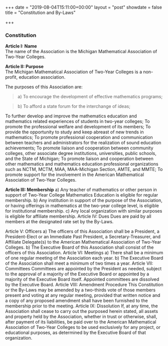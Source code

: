 +++
date = "2019-08-04T15:11:00+00:00"
layout = "post"
showdate = false
title = "Constitution and By-Laws"

+++

### Constitution

**Article I: Name**<br/>
The name of the Association is the Michigan Mathematical Association of Two-Year Colleges.<br/>

**Article II: Purpose**<br/>
The Michigan Mathematical Association of Two-Year Colleges is a non-profit, education association.<br/>

The purposes of this Association are:<br/>

<blockquote>a)  To encourage the development of effective mathematics programs;</blockquote>
<blockquote>b)  To afford a state forum for the interchange of ideas;</blockquote>
  
  To further develop and improve the mathematics education and mathematics related experiences of students in two-year colleges;
  To promote the professional welfare and development of its members;
  To provide the opportunity to study and keep abreast of new trends in mathematics;
  To promote professional cooperation and communication between teachers and administrators for the realization of sound education achievements;
  To promote liaison and cooperation between community colleges, other associate degree institutions, universities, public schools, and the State of Michigan;
  To promote liaison and cooperation between other mathematics and mathematics education professional organizations such as NCTM, MCTM, MAA, MAA-Michigan Section, AMTE, and MMTE;
  To promote support for the involvement in the American Mathematical Association of Two-Year Colleges.
  
**Article III: Membership**
a)	Any teacher of mathematics or other person in support of Two-Year College Mathematics Education is eligible for regular membership.
b)	Any institution in support of the purpose of the Association, or having offerings in mathematics at the two-year college level, is eligible for institutional membership.
c)	Any local organization with similar purposes is eligible for affiliate membership.
Article IV: Dues
Dues are paid by all members at the designated rate set by the By-Laws.

Article V: Officers
a)	The officers of this Association shall be a President, a President-Elect or an Immediate Past President, a Secretary-Treasurer, and Affiliate Delegate(s) to the American Mathematical Association of Two-Year Colleges.
b)	The Executive Board of this Association shall consist of the officers of this Association.
Article VI: Meetings
a)	There shall be a minimum of one regular meeting of the Association each year.
b)	The Executive Board of the Association shall meet a minimum of two times a year.
Article VII: Committees
Committees are appointed by the President as needed, subject to the approval of a majority of the Executive Board or appointed by a majority of the Executive Board itself. Appointed committees are dissolved by the Executive Board.
Article VIII: Amendment Procedure
This Constitution or the By-Laws may be amended by a two-thirds vote of those members present and voting at any regular meeting, provided that written notice and a copy of any proposed amendment shall have been furnished to the membership prior to the meeting.
Article IX: Dissolution
If, at any time, the Association shall cease to carry out the purposed herein stated, all assets and property held by the Association, whether in trust or otherwise, shall, after payment of its liabilities, be paid over to the American Mathematical Association of Two-Year Colleges to be used exclusively for any project, or educational purposes, as determined by the Executive Board of that organization.
